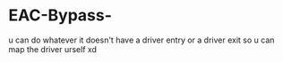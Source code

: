 # EAC-Bypass-
u can do whatever it doesn't have a driver entry or a driver exit so u can map the driver urself xd
